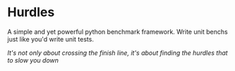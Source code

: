 Hurdles
=======

A simple and yet powerful python benchmark framework. Write unit benchs just like you'd write unit tests.

*It's not only about crossing the finish line, it's about finding the hurdles that to slow you down*